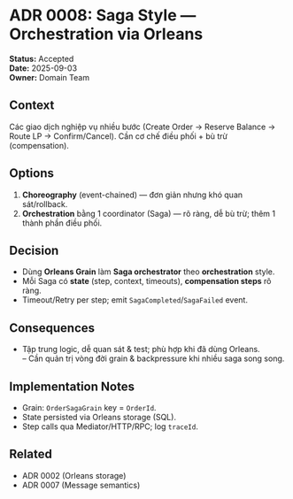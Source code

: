 # ADR 0008: Saga Style — Orchestration via Orleans
**Status:** Accepted  
**Date:** 2025-09-03  
**Owner:** Domain Team

## Context
Các giao dịch nghiệp vụ nhiều bước (Create Order → Reserve Balance → Route LP → Confirm/Cancel). Cần cơ chế điều phối + bù trừ (compensation).

## Options
1) **Choreography** (event-chained) — đơn giản nhưng khó quan sát/rollback.  
2) **Orchestration** bằng 1 coordinator (Saga) — rõ ràng, dễ bù trừ; thêm 1 thành phần điều phối.

## Decision
- Dùng **Orleans Grain** làm **Saga orchestrator** theo **orchestration** style.
- Mỗi Saga có **state** (step, context, timeouts), **compensation steps** rõ ràng.
- Timeout/Retry per step; emit `SagaCompleted`/`SagaFailed` event.

## Consequences
+ Tập trung logic, dễ quan sát & test; phù hợp khi đã dùng Orleans.  
– Cần quản trị vòng đời grain & backpressure khi nhiều saga song song.

## Implementation Notes
- Grain: `OrderSagaGrain` key = `OrderId`.  
- State persisted via Orleans storage (SQL).  
- Step calls qua Mediator/HTTP/RPC; log `traceId`.

## Related
- ADR 0002 (Orleans storage)  
- ADR 0007 (Message semantics)

